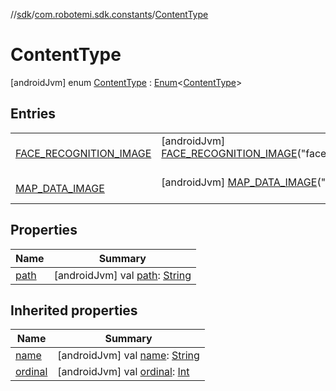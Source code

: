 //[sdk](../../../index.md)/[com.robotemi.sdk.constants](../index.md)/[ContentType](index.md)



# ContentType  
 [androidJvm] enum [ContentType](index.md) : [Enum](https://kotlinlang.org/api/latest/jvm/stdlib/kotlin/-enum/index.html)<[ContentType](index.md)>    


## Entries  
  
| | |
|---|---|
| <a name="com.robotemi.sdk.constants/ContentType.FACE_RECOGNITION_IMAGE///PointingToDeclaration/"></a>[FACE_RECOGNITION_IMAGE](-f-a-c-e_-r-e-c-o-g-n-i-t-i-o-n_-i-m-a-g-e/index.md)| <a name="com.robotemi.sdk.constants/ContentType.FACE_RECOGNITION_IMAGE///PointingToDeclaration/"></a> [androidJvm] [FACE_RECOGNITION_IMAGE](-f-a-c-e_-r-e-c-o-g-n-i-t-i-o-n_-i-m-a-g-e/index.md)("face_recognition_image")  <br>   <br>|
| <a name="com.robotemi.sdk.constants/ContentType.MAP_DATA_IMAGE///PointingToDeclaration/"></a>[MAP_DATA_IMAGE](-m-a-p_-d-a-t-a_-i-m-a-g-e/index.md)| <a name="com.robotemi.sdk.constants/ContentType.MAP_DATA_IMAGE///PointingToDeclaration/"></a> [androidJvm] [MAP_DATA_IMAGE](-m-a-p_-d-a-t-a_-i-m-a-g-e/index.md)("map_data_image")  <br>   <br>|


## Properties  
  
|  Name |  Summary | 
|---|---|
| <a name="com.robotemi.sdk.constants/ContentType/path/#/PointingToDeclaration/"></a>[path](path.md)| <a name="com.robotemi.sdk.constants/ContentType/path/#/PointingToDeclaration/"></a> [androidJvm] val [path](path.md): [String](https://kotlinlang.org/api/latest/jvm/stdlib/kotlin/-string/index.html)   <br>|


## Inherited properties  
  
|  Name |  Summary | 
|---|---|
| <a name="com.robotemi.sdk.constants/ContentType/name/#/PointingToDeclaration/"></a>[name](index.md#%5Bcom.robotemi.sdk.constants%2FContentType%2Fname%2F%23%2FPointingToDeclaration%2F%5D%2FProperties%2F-2100633493)| <a name="com.robotemi.sdk.constants/ContentType/name/#/PointingToDeclaration/"></a> [androidJvm] val [name](index.md#%5Bcom.robotemi.sdk.constants%2FContentType%2Fname%2F%23%2FPointingToDeclaration%2F%5D%2FProperties%2F-2100633493): [String](https://kotlinlang.org/api/latest/jvm/stdlib/kotlin/-string/index.html)   <br>|
| <a name="com.robotemi.sdk.constants/ContentType/ordinal/#/PointingToDeclaration/"></a>[ordinal](index.md#%5Bcom.robotemi.sdk.constants%2FContentType%2Fordinal%2F%23%2FPointingToDeclaration%2F%5D%2FProperties%2F-2100633493)| <a name="com.robotemi.sdk.constants/ContentType/ordinal/#/PointingToDeclaration/"></a> [androidJvm] val [ordinal](index.md#%5Bcom.robotemi.sdk.constants%2FContentType%2Fordinal%2F%23%2FPointingToDeclaration%2F%5D%2FProperties%2F-2100633493): [Int](https://kotlinlang.org/api/latest/jvm/stdlib/kotlin/-int/index.html)   <br>|

